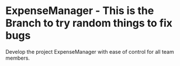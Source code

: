 # ExpenseManager - This is the Branch to try random things to fix bugs

Develop the project ExpenseManager with ease of control for all team members.
